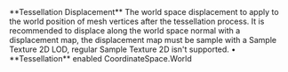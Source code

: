 <tr>
<td>**Tessellation Displacement**</td>
<td>The world space displacement to apply to the world position of mesh vertices after the tessellation process. It is recommended to displace along the world space normal with a displacement map, the displacement map must be sample with a Sample Texture 2D LOD, regular Sample Texture 2D isn't supported.</td>
<td>&#8226; **Tessellation** enabled</td>
<td>CoordinateSpace.World</td>
</tr>
